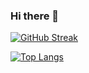 ### Hi there 👋

<!--
**SeVaSe/SeVaSe** is a ✨ _special_ ✨ repository because its `README.md` (this file) appears on your GitHub profile.

Here are some ideas to get you started:

- 🔭 I’m currently working on ...
- 🌱 I’m currently learning ...
- 👯 I’m looking to collaborate on ...
- 🤔 I’m looking for help with ...
- 💬 Ask me about ...
- 📫 How to reach me: ...
- 😄 Pronouns: ...
- ⚡ Fun fact: ...
-->
[![GitHub Streak](http://github-readme-streak-stats.herokuapp.com?user=SeVaSe&theme=neon&hide_border=%D0%9B%D0%9E%D0%96%D0%AC&locale=ru)](https://git.io/streak-stats)

[![Top Langs](https://github-readme-stats.vercel.app/api/top-langs/?username=sevase&layout=compact&theme=vision-friendly-dark)](https://github.com/anuraghazra/github-readme-stats)


